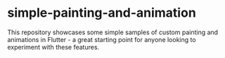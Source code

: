 # simple-painting-and-animation
This repository showcases some simple samples of custom painting and animations in Flutter - a great starting point for anyone looking to experiment with these features.
